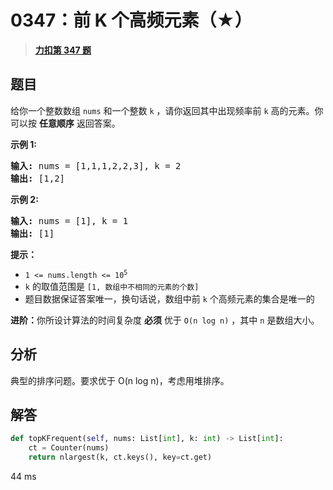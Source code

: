 # 0347：前 K 个高频元素（★）


> <u>**[力扣第 347 题](https://leetcode.cn/problems/top-k-frequent-elements/)**</u>

## 题目

<p>给你一个整数数组 <code>nums</code> 和一个整数 <code>k</code> ，请你返回其中出现频率前 <code>k</code> 高的元素。你可以按 <strong>任意顺序</strong> 返回答案。</p>



<p><strong>示例 1:</strong></p>

<pre>
<strong>输入: </strong>nums = [1,1,1,2,2,3], k = 2
<strong>输出: </strong>[1,2]
</pre>

<p><strong>示例 2:</strong></p>

<pre>
<strong>输入: </strong>nums = [1], k = 1
<strong>输出: </strong>[1]</pre>



<p><strong>提示：</strong></p>

<ul>
<li><code>1 <= nums.length <= 10<sup>5</sup></code></li>
<li><code>k</code> 的取值范围是 <code>[1, 数组中不相同的元素的个数]</code></li>
<li>题目数据保证答案唯一，换句话说，数组中前 <code>k</code> 个高频元素的集合是唯一的</li>
</ul>



<p><strong>进阶：</strong>你所设计算法的时间复杂度 <strong>必须</strong> 优于 <code>O(n log n)</code> ，其中 <code>n</code><em> </em>是数组大小。</p>


## 分析

典型的排序问题。要求优于 O(n log n)，考虑用堆排序。

## 解答

```python
def topKFrequent(self, nums: List[int], k: int) -> List[int]:
	ct = Counter(nums)
	return nlargest(k, ct.keys(), key=ct.get)
```
44 ms


